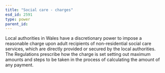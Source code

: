 ```yaml
---
title: "Social care - charges"
esd_id: 2591
type: power
parent_id:  
---
```


Local authorities in Wales have a discretionary power to impose a reasonable charge upon adult recipients of non-residential social care services, which are directly provided or secured by the local authorities.  The Regulations prescribe how the charge is set setting out maximum amounts and steps to be taken in the process of calculating the amount of any payment.


